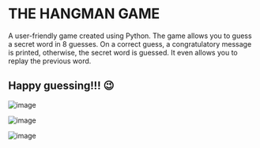 # THE HANGMAN GAME

A user-friendly game created using Python. The game allows you to guess a secret word in 8 guesses. On a correct guess, a congratulatory message is printed, otherwise, the secret word is guessed. It even allows you to replay the previous word.

## Happy guessing!!! 😉

![image](https://github.com/ePSA-eJya/HANGMAN/assets/120899038/52cbc8ec-22ce-437d-bd56-c7299889aa32)

![image](https://github.com/ePSA-eJya/HANGMAN/assets/120899038/7e7d23f3-a4f8-41b0-a2f5-f1ee0aea99a7)

![image](https://github.com/ePSA-eJya/HANGMAN/assets/120899038/1009d90b-10b7-416c-8704-1f02be0195ca)
